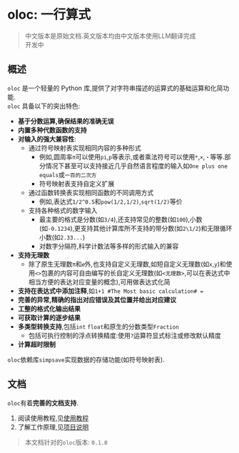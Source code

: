 # oloc: 一行算式  

> 中文版本是原始文档.英文版本均由中文版本使用LLM翻译完成  
> 开发中  

## 概述

`oloc` 是一个轻量的 Python 库,提供了对字符串描述的运算式的基础运算和化简功能.  
`oloc` 具备以下的突出特色:  

- **基于分数运算,确保结果的准确无误**  
- **内置多种代数函数的支持**  
- **对输入的强大兼容性**:  
    - 通过符号映射表实现相同内容的多种形式  
      - 例如,圆周率`π`可以使用`pi`,`p`等表示,或者乘法符号可以使用`*`,`×`,`・`等等.部分情况下甚至可以支持接近几乎自然语言程度的输入如`One plus one equals`或`一百的二次方`  
      - 符号映射表支持自定义扩展  
    - 通过函数转换表实现相同函数的不同调用方式  
      - 例如,表达式`1/2^0.5`和`pow(1/2,1/2)`,`sqrt(1/2)`等价  
    - 支持各种格式的数字输入  
      - 最主要的格式是分数(如`3/4`),还支持常见的整数(如`100`),小数(如`-0.1234`),更支持其他计算库所不支持的带分数(如`2\1/2`)和无限循环小数(如`2.33...`)  
      - 对数字分隔符,科学计数法等多样的形式输入的兼容  
- **支持无理数**  
  - 除了原生无理数`π`和`𝑒`外,也支持自定义无理数,如短自定义无理数(如`x`,`y`)和使用`<>`包裹的内容可自由编写的长自定义无理数(如`<无理数>`,可以在表达式中相当方便的表达对应变量的概念),可用做表达式化简  
- **支持在表达式中添加注释**,如`1+1 #The Most basic calculation# =`    
- **完善的异常,精确的指出对应错误及其位置并给出对应建议**  
- **工整的格式化输出结果**  
- **可获取计算的逐步结果**  
- **多类型转换支持**,包括`int` `float`和原生的分数类型`Fraction`  
  - 包括可执行控制的浮点转换精度:使用`?`运算符显式标注或修改默认精度   
- **计算超时限制**  

`oloc`依赖库`simpsave`实现数据的存储功能(如符号映射表).  

## 文档  

`oloc`有着**完善的文档支持**.  

1. 阅读使用教程,见[使用教程](使用教程/使用教程目录.md)  
2. 了解工作原理,见[项目说明](项目说明/项目说明梗概.md)

> 本文档针对的`oloc`版本: `0.1.0`  
